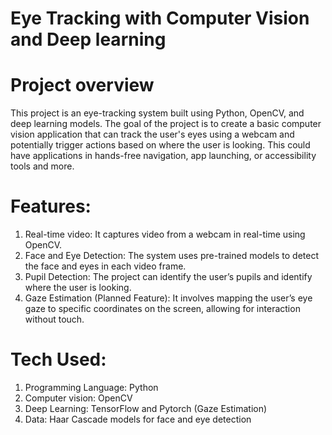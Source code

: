 # Eye Tracking with Computer Vision and Deep learning #
 
# Project overview
This project is an eye-tracking system built using Python, OpenCV, and deep learning models. The goal of the project is to create a basic computer vision application that can track the user's eyes using a webcam and potentially trigger actions based on where the user is looking. This could have applications in hands-free navigation, app launching, or accessibility tools and more.

# Features:

1. Real-time video: It captures video from a webcam in real-time using OpenCV.
2. Face and Eye Detection: The system uses pre-trained models to detect the face and eyes in each video frame.
3. Pupil Detection: The project can identify the user’s pupils and identify where the user is looking.
4. Gaze Estimation (Planned Feature): It involves mapping the user’s eye gaze to specific coordinates on the screen, allowing for interaction without touch.

# Tech Used:

1. Programming Language: Python
2. Computer vision: OpenCV
3. Deep Learning: TensorFlow and Pytorch (Gaze Estimation)
4. Data: Haar Cascade models for face and eye detection

